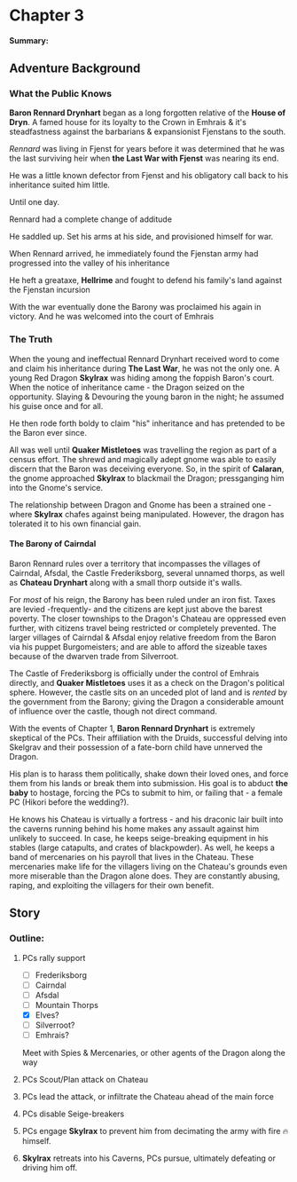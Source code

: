 # Chapter 3

#### Summary: 

## Adventure Background

### What the Public Knows
**Baron Rennard Drynhart** began as a long forgotten relative of the **House of Dryn**. A famed house for its loyalty to the Crown in Emhrais & it's steadfastness against the barbarians & expansionist Fjenstans to the south. 

*Rennard* was living in Fjenst for years before it was determined that he was the last surviving heir when **the Last War with Fjenst** was nearing its end. 

He was a little known defector from Fjenst and his obligatory call back to his inheritance suited him little. 

Until one day. 

Rennard had a complete change of additude 

He saddled up. 
Set his arms at his side, and provisioned himself for war. 

When Rennard arrived, he immediately found the Fjenstan army had progressed into the valley of his inheritance 

He heft a greataxe, **Hellrime** and fought to defend his family's land against the Fjenstan incursion

With the war eventually done the Barony was proclaimed his again in victory. And he was welcomed into the court of Emhrais

### The Truth

When the young and ineffectual Rennard Drynhart received word to come and claim his inheritance during **The Last War**, he was not the only one. A young Red Dragon **Skylrax** was hiding among the foppish Baron's court. When the notice of inheritance came - the Dragon seized on the opportunity. Slaying & Devouring the young baron in the night; he assumed his guise once and for all. 

He then rode forth boldy to claim "his" inheritance and has pretended to be the Baron ever since. 

All was well until **Quaker Mistletoes** was travelling the region as part of a census effort. The shrewd and magically adept gnome was able to easily discern that the Baron was deceiving everyone. So, in the spirit of **Calaran**, the gnome approached **Skylrax** to blackmail the Dragon; pressganging him into the Gnome's service. 

The relationship between Dragon and Gnome has been a strained one - where **Skylrax** chafes against being manipulated. However, the dragon has tolerated it to his own financial gain. 

#### The Barony of Cairndal 

Baron Rennard rules over a territory that incompasses the villages of Cairndal, Afsdal, the Castle Frederiksborg, several unnamed thorps, as well as **Chateau Drynhart** along with a small thorp outside it's walls. 

For *most* of his reign, the Barony has been ruled under an iron fist. Taxes are levied -frequently- and the citizens are kept just above the barest poverty. The closer townships to the Dragon's Chateau are oppressed even further, with citizens travel being restricted or completely prevented. The larger villages of Cairndal & Afsdal enjoy relative freedom from the Baron via his puppet Burgomeisters; and are able to afford the sizeable taxes because of the dwarven trade from Silverroot. 

The Castle of Frederiksborg is officially under the control of Emhrais directly, and **Quaker Mistletoes** uses it as a check on the Dragon's political sphere. However, the castle sits on an unceded plot of land and is *rented* by the government from the Barony; giving the Dragon a considerable amount of influence over the castle, though not direct command. 

With the events of Chapter 1, **Baron Rennard Drynhart** is extremely skeptical of the PCs. Their affiliation with the Druids, successful delving into Skelgrav and their possession of a fate-born child have unnerved the Dragon. 

His plan is to harass them politically, shake down their loved ones, and force them from his lands or break them into submission. His goal is to abduct **the baby** to hostage, forcing the PCs to submit to him, or failing that - a female PC (Hikori before the wedding?). 

He knows his Chateau is virtually a fortress - and his draconic lair built into the caverns running behind his home makes any assault against him unlikely to succeed. In case, he keeps seige-breaking equipment in his stables (large catapults, and crates of blackpowder). As well, he keeps a band of mercenaries on his payroll that lives in the Chateau. These mercenaries make life for the villagers living on the Chateau's grounds even more miserable than the Dragon alone does. They are constantly abusing, raping, and exploiting the villagers for their own benefit. 

## Story 

### Outline: 
1. PCs rally support
    - [ ] Frederiksborg
    - [ ] Cairndal
    - [ ] Afsdal
    - [ ] Mountain Thorps
    - [x] Elves?
    - [ ] Silverroot? 
    - [ ] Emhrais? 

    Meet with Spies & Mercenaries, or other agents of the Dragon along the way

2. PCs Scout/Plan attack on Chateau
3. PCs lead the attack, or infiltrate the Chateau ahead of the main force
4. PCs disable Seige-breakers 
5. PCs engage **Skylrax** to prevent him from decimating the army with fire 🔥 himself. 
6. **Skylrax** retreats into his Caverns, PCs pursue, ultimately defeating or driving him off.  